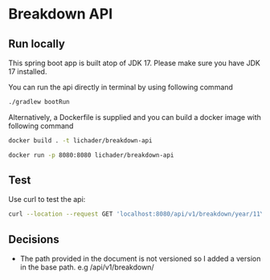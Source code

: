 # Breakdown API

## Run locally

This spring boot app is built atop of JDK 17. Please make sure you have JDK 17 installed.

You can run the api directly in terminal by using following command

```bash
./gradlew bootRun
```

Alternatively, a Dockerfile is supplied and you can build a docker image with following command

```bash
docker build . -t lichader/breakdown-api

docker run -p 8080:8080 lichader/breakdown-api
```

## Test

Use curl to test the api: 

```bash
curl --location --request GET 'localhost:8080/api/v1/breakdown/year/11YVCHAR001'
```

## Decisions

* The path provided in the document is not versioned so I added a version in the base path. e.g /api/v1/breakdown/
